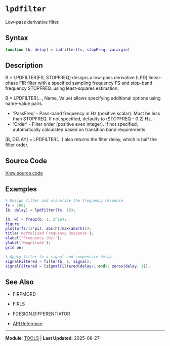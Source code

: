 # `lpdfilter`

Low-pass derivative filter.

## Syntax

```matlab
function [b, delay] = lpdfilter(fs, stopFreq, varargin)
```

## Description

B = LPDFILTER(FS, STOPFREQ) designs a low-pass derivative (LPD) linear-phase FIR filter with a specified sampling frequency FS and stop-band frequency STOPFREQ. using least-squares estimation.

B = LPDFILTER(..., Name, Value) allows specifying additional options
using name-value pairs.
- 'PassFreq' - Pass-band frequency in Hz (positive scalar).
Must be less than STOPFREQ. If not specified, defaults
to (STOPFREQ - 0.2) Hz.
- 'Order'    - Filter order (positive even integer). If not specified,
automatically calculated based on transition band requirements.

[B, DELAY] = LPDFILTER(...) also returns the filter delay, which is half the filter order.

## Source Code

[View source code](https://github.com/BSICoS/biosigmat/tree/main/src/tools/lpdfilter.m)

## Examples

```matlab
% Design filter and visualize the frequency response
fs = 100;
[b, delay] = lpdfilter(fs, 10);

[h, w] = freqz(b, 1, 2^16);
figure;
plot(w*fs/(2*pi), abs(h)/max(abs(h)));
title('Normalized Frequency Response');
xlabel('Frequency (Hz)');
ylabel('Magnitude');
grid on;

% Apply filter to a signal and compensate delay
signalFiltered = filter(b, 1, signal);
signalFiltered = [signalFiltered(delay+1:end); zeros(delay, 1)];
```

## See Also

- FIRPMORD
- FIRLS
- FDESIGN.DIFFERENTIATOR

- [API Reference](../index.md)

---

**Module**: [TOOLS](index.md) | **Last Updated**: 2025-08-27
